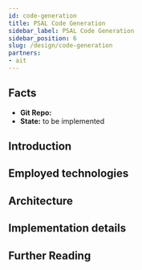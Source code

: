 ```yaml
---
id: code-generation
title: PSAL Code Generation
sidebar_label: PSAL Code Generation
sidebar_position: 6
slug: /design/code-generation
partners:
- ait
---
```


## Facts

- **Git Repo:**
- **State:** to be implemented

## Introduction

## Employed technologies

## Architecture

## Implementation details

## Further Reading

